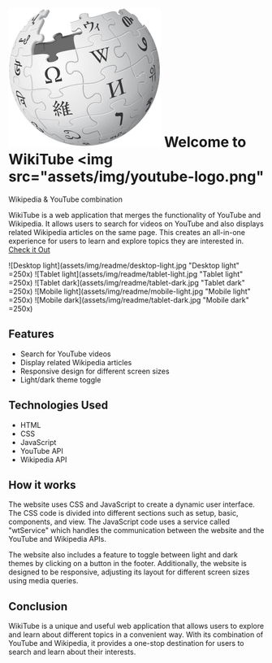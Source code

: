 # <img src="./assets/img/wikipedia-logo.png" alt="Wikipedia logo"> Welcome to  WikiTube <img src="assets/img/youtube-logo.png"
Wikipedia &amp; YouTube combination 

WikiTube is a web application that merges the functionality of YouTube and Wikipedia. It allows users to search for videos on YouTube and also displays related Wikipedia articles on the same page. This creates an all-in-one experience for users to learn and explore topics they are interested in.
[Check it Out](https://ozzaken.github.io/WikiTube/)

![Desktop light](assets/img/readme/desktop-light.jpg "Desktop light" =250x)
![Tablet light](assets/img/readme/tablet-light.jpg "Tablet light" =250x)
![Tablet dark](assets/img/readme/tablet-dark.jpg "Tablet dark" =250x)
![Mobile light](assets/img/readme/mobile-light.jpg "Mobile light" =250x)
![Mobile dark](assets/img/readme/tablet-dark.jpg "Mobile dark" =250x)

## Features
- Search for YouTube videos
- Display related Wikipedia articles
- Responsive design for different screen sizes
- Light/dark theme toggle

## Technologies Used
- HTML
- CSS
- JavaScript
- YouTube API
- Wikipedia API

## How it works
The website uses CSS and JavaScript to create a dynamic user interface. The CSS code is divided into different sections such as setup, basic, components, and view. The JavaScript code uses a service called "wtService" which handles the communication between the website and the YouTube and Wikipedia APIs.

The website also includes a feature to toggle between light and dark themes by clicking on a button in the footer. Additionally, the website is designed to be responsive, adjusting its layout for different screen sizes using media queries.

## Conclusion
WikiTube is a unique and useful web application that allows users to explore and learn about different topics in a convenient way. With its combination of YouTube and Wikipedia, it provides a one-stop destination for users to search and learn about their interests.